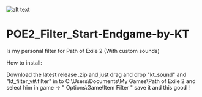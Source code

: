 ![alt text](https://image.noelshack.com/fichiers/2024/52/6/1735405444-capture-d-cran-2024-12-28-180229.png)
# POE2_Filter_Start-Endgame-by-KT
Is my personal filter for Path of Exile 2 (With custom sounds)

How to install:

Download the latest release .zip and just drag and drop "kt_sound" and "kt_filter_v#.filter" in to 
C:\Users\Documents\My Games\Path of Exile 2
and select him in game -> " Options\Game\Item Filter " save it and this good !

